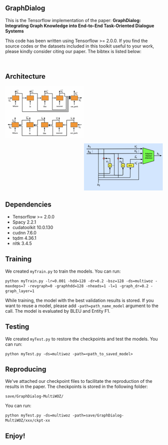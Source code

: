 ## GraphDialog

This is the Tensorflow implementation of the paper:
**GraphDialog: Integrating Graph Knowledge into End-to-End Task-Oriented Dialogue Systems**

This code has been written using Tensorflow >= 2.0.0. If you find the source codes or the datasets included in this toolkit useful to your work, please kindly consider citing our paper. The bibtex is listed below:
<pre>

</pre>

## Architecture
<p align="left">
<img src="img/Encoder_0426.png" width="50%" />
</p>

<p align="right">
<img src="img/GraphCell.png" width="50%" />
</p>

## Dependencies
* Tensorflow >= 2.0.0
* Spacy 2.2.1
* cudatoolkit 10.0.130
* cudnn 7.6.0
* tqdm 4.36.1
* nltk 3.4.5


## Training
We created `myTrain.py` to train the models. You can run:
```console
python myTrain.py -lr=0.001 -hdd=128 -dr=0.2 -bsz=128 -ds=multiwoz -maxdeps=7 -revgraph=0 -graphhdd=128 -nheads=1 -l=1 -graph_dr=0.2 -graph_layer=1
```
While training, the model with the best validation results is stored. If you want to reuse a model, please add `-path=path_name_model` argument to the call. The model is evaluated by BLEU and Entity F1.

## Testing
We created `myTest.py` to restore the checkpoints and test the models. You can run:
```console
python myTest.py -ds=multiwoz -path=<path_to_saved_model>
```

## Reproducing
We've attached our checkpoint files to facilitate the reproduction of the results in the paper. The checkpoints is stored in the following folder:
```console
save/GraphDialog-MultiWOZ/
```
You can run:
```console
python myTest.py -ds=multiwoz -path=save/GraphDialog-MultiWOZ/xxx/ckpt-xx
```

## Enjoy!

